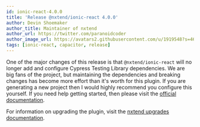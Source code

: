 ```yaml
---
id: ionic-react-4.0.0
title: 'Release @nxtend/ionic-react 4.0.0'
author: Devin Shoemaker
author_title: Maintainer of nxtend
author_url: https://twitter.com/paranoidcoder
author_image_url: https://avatars2.githubusercontent.com/u/1919548?s=460&u=e8799ad545249d59bf57b7ee35a8841825004ca0&v=4
tags: [ionic-react, capacitor, release]
---
```


One of the major changes of this release is that `@nxtend/ionic-react` will no longer add and configure Cypress Testing Library dependencies. We are big fans of the project, but maintaining the dependencies and breaking changes has become more effort than it's worth for this plugin. If you are generating a new project then I would highly recommend you configure this yourself. If you need help getting started, then please visit the [official documentation](https://testing-library.com/docs/cypress-testing-library/intro).

For information on upgrading the plugin, visit the [nxtend upgrades documentation](../docs/nxtend/upgrades).
